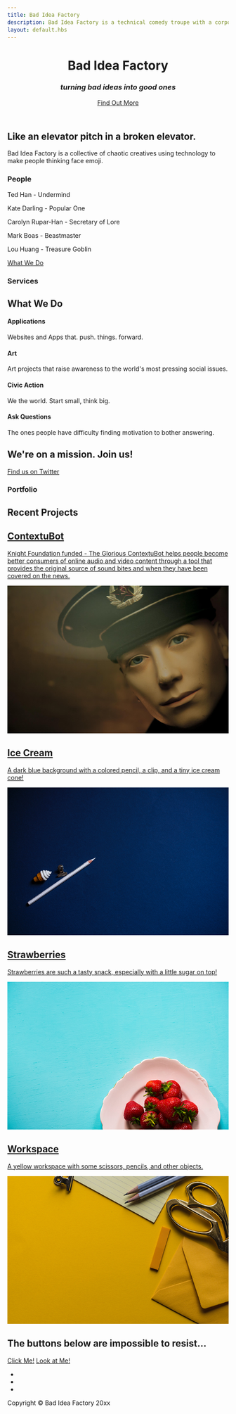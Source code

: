 ```yaml
---
title: Bad Idea Factory
description: Bad Idea Factory is a technical comedy troupe with a corporate structure.
layout: default.hbs
---
```


<!-- Header -->
<header class="masthead d-flex">
  <div class="container text-center my-auto">
    <h1 class="mb-1">Bad Idea Factory</h1>
    <h3 class="mb-5">
      <em>turning bad ideas into good ones</em>
    </h3>
    <a class="btn btn-primary btn-xl js-scroll-trigger" href="#about">Find Out More</a>
  </div>
  <div class="overlay"></div>
</header>

<!-- About -->
<section class="content-section bg-light" id="about">
  <div class="container text-center">
    <div class="row">
      <div class="col-lg-10 mx-auto">
        <h2>Like an elevator pitch in a broken elevator.</h2>
        <p class="lead mb-5">Bad Idea Factory is a collective of chaotic creatives using technology to make people thinking face emoji.</p>
        <h3>People</h3>
        <p>Ted Han - Undermind</p>
        <p>Kate Darling - Popular One</p>
        <p>Carolyn Rupar-Han - Secretary of Lore</p>
        <p>Mark Boas - Beastmaster</p>
        <p>Lou Huang - Treasure Goblin</p>
        <a class="btn btn-dark btn-xl js-scroll-trigger" href="#services">What We Do</a>
      </div>
    </div>
  </div>
</section>

<!-- Services -->
<section class="content-section bg-primary text-white text-center" id="services">
  <div class="container">
    <div class="content-section-heading">
      <h3 class="text-secondary mb-0">Services</h3>
      <h2 class="mb-5">What We Do</h2>
    </div>
    <div class="row">
      <div class="col-lg-3 col-md-6 mb-5 mb-lg-0">
        <span class="service-icon rounded-circle mx-auto mb-3">
          <i class="icon-screen-smartphone"></i>
        </span>
        <h4>
          <strong>Applications</strong>
        </h4>
        <p class="text-faded mb-0">Websites and Apps that. push. things. forward.</p>
      </div>
      <div class="col-lg-3 col-md-6 mb-5 mb-lg-0">
        <span class="service-icon rounded-circle mx-auto mb-3">
          <i class="icon-pencil"></i>
        </span>
        <h4>
          <strong>Art</strong>
        </h4>
        <p class="text-faded mb-0">Art projects that raise awareness to the world's most pressing social issues.</p>
      </div>
      <div class="col-lg-3 col-md-6 mb-5 mb-md-0">
        <span class="service-icon rounded-circle mx-auto mb-3">
          <i class="icon-like"></i>
        </span>
        <h4>
          <strong>Civic Action</strong>
        </h4>
        <p class="text-faded mb-0">We
          <i class="fa fa-heart"></i>
          the world. Start small, think big.</p>
      </div>
      <div class="col-lg-3 col-md-6">
        <span class="service-icon rounded-circle mx-auto mb-3">
          <i class="icon-mustache"></i>
        </span>
        <h4>
          <strong>Ask Questions</strong>
        </h4>
        <p class="text-faded mb-0">The ones people have difficulty finding motivation to bother answering.</p>
      </div>
    </div>
  </div>
</section>

<!-- Callout -->
<section class="callout">
  <div class="container text-center">
    <h2 class="mx-auto mb-5">We're on a mission. Join us!</h2>
    <a class="btn btn-primary btn-xl" href="https://twitter.com/biffud">Find us on Twitter</a>
  </div>
</section>

<!-- Portfolio -->
<section class="content-section" id="portfolio">
  <div class="container">
    <div class="content-section-heading text-center">
      <h3 class="text-secondary mb-0">Portfolio</h3>
      <h2 class="mb-5">Recent Projects</h2>
    </div>
    <div class="row no-gutters">
      <div class="col-lg-6">
        <a class="portfolio-item" href="https://contextubot.net">
          <span class="caption">
            <span class="caption-content">
              <h2>ContextuBot</h2>
              <p class="mb-0">Knight Foundation funded - The Glorious ContextuBot helps people become better consumers of online audio and video content through a tool that provides the original source of sound bites and when they have been covered on the news.</p>
            </span>
          </span>
          <img class="img-fluid" src="img/portfolio-contextubot.jpg" alt="">
        </a>
      </div>
      <div class="col-lg-6">
        <a class="portfolio-item" href="#">
          <span class="caption">
            <span class="caption-content">
              <h2>Ice Cream</h2>
              <p class="mb-0">A dark blue background with a colored pencil, a clip, and a tiny ice cream cone!</p>
            </span>
          </span>
          <img class="img-fluid" src="img/portfolio-2.jpg" alt="">
        </a>
      </div>
      <div class="col-lg-6">
        <a class="portfolio-item" href="#">
          <span class="caption">
            <span class="caption-content">
              <h2>Strawberries</h2>
              <p class="mb-0">Strawberries are such a tasty snack, especially with a little sugar on top!</p>
            </span>
          </span>
          <img class="img-fluid" src="img/portfolio-3.jpg" alt="">
        </a>
      </div>
      <div class="col-lg-6">
        <a class="portfolio-item" href="#">
          <span class="caption">
            <span class="caption-content">
              <h2>Workspace</h2>
              <p class="mb-0">A yellow workspace with some scissors, pencils, and other objects.</p>
            </span>
          </span>
          <img class="img-fluid" src="img/portfolio-4.jpg" alt="">
        </a>
      </div>
    </div>
  </div>
</section>

<!-- Call to Action -->
<section class="content-section bg-primary text-white">
  <div class="container text-center">
    <h2 class="mb-4">The buttons below are impossible to resist...</h2>
    <a href="#" class="btn btn-xl btn-light mr-4">Click Me!</a>
    <a href="#" class="btn btn-xl btn-dark">Look at Me!</a>
  </div>
</section>

<!-- Footer -->
<footer class="footer text-center">
  <div class="container">
    <ul class="list-inline mb-5">
      <li class="list-inline-item">
        <a class="social-link rounded-circle text-white mr-3" href="#">
          <i class="icon-social-facebook"></i>
        </a>
      </li>
      <li class="list-inline-item">
        <a class="social-link rounded-circle text-white mr-3" href="https://twitter.com/biffud">
          <i class="icon-social-twitter"></i>
        </a>
      </li>
      <li class="list-inline-item">
        <a class="social-link rounded-circle text-white" href="https://github.com/badideafactory">
          <i class="icon-social-github"></i>
        </a>
      </li>
    </ul>
    <p class="text-muted small mb-0">Copyright &copy; Bad Idea Factory 20xx</p>
  </div>
</footer>

<!-- Scroll to Top Button-->
<a class="scroll-to-top rounded js-scroll-trigger" href="#page-top">
  <i class="fa fa-angle-up"></i>
</a>

